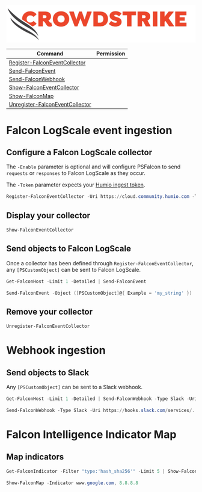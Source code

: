 ![CrowdStrike Falcon](https://raw.githubusercontent.com/CrowdStrike/falconpy/main/docs/asset/cs-logo.png)

|Command|Permission|
|-------|----------|
|[Register-FalconEventCollector](Third-party-ingestion#configure-a-falcon-logscale-collector)| |
|[Send-FalconEvent](Third-party-ingestion#send-objects-to-falcon-logscale)| |
|[Send-FalconWebhook](Third-party-ingestion#webhook-ingestion)| |
|[Show-FalconEventCollector](Third-party-ingestion#display-your-collector)| |
|[Show-FalconMap](Third-party-ingestion#map-indicators)| |
|[Unregister-FalconEventCollector](Third-party-ingestion#remove-your-collector)| |

# Falcon LogScale event ingestion
## Configure a Falcon LogScale collector
The `-Enable` parameter is optional and will configure PSFalcon to send `requests` or `responses` to Falcon LogScale as they occur.

The `-Token` parameter expects your [Humio ingest token](https://library.humio.com/stable/docs/ingesting-data/ingest-tokens/).
```powershell
Register-FalconEventCollector -Uri https://cloud.community.humio.com -Token <string> -Enable responses, requests
```
## Display your collector
```powershell
Show-FalconEventCollector
```
## Send objects to Falcon LogScale
Once a collector has been defined through `Register-FalconEventCollector`, any `[PSCustomObject]` can be sent to Falcon LogScale.
```powershell
Get-FalconHost -Limit 1 -Detailed | Send-FalconEvent
```
```powershell
Send-FalconEvent -Object ([PSCustomObject]@{ Example = 'my_string' })
```
## Remove your collector
```powershell
Unregister-FalconEventCollector
```
# Webhook ingestion
## Send objects to Slack
Any `[PSCustomObject]` can be sent to a Slack webhook.
```powershell
Get-FalconHost -Limit 1 -Detailed | Send-FalconWebhook -Type Slack -Uri https://hooks.slack.com/services/... 
```
```powershell
Send-FalconWebhook -Type Slack -Uri https://hooks.slack.com/services/... -Object ([PSCustomObject]@{ Example = 'my_string' })
```
# Falcon Intelligence Indicator Map
## Map indicators
```powershell
Get-FalconIndicator -Filter "type:'hash_sha256'" -Limit 5 | Show-FalconMap
```
```powershell
Show-FalconMap -Indicator www.google.com, 8.8.8.8
```
